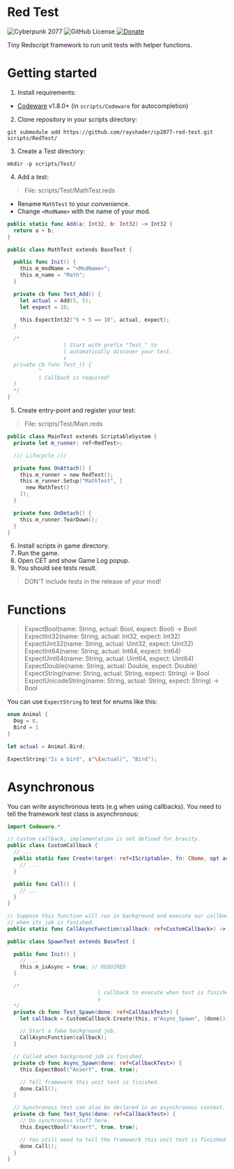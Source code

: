 # Red Test
![Cyberpunk 2077](https://img.shields.io/badge/Cyberpunk%202077-v2.12-blue)
![GitHub License](https://img.shields.io/github/license/rayshader/cp2077-red-test)
[![Donate](https://img.shields.io/badge/donate-buy%20me%20a%20coffee-yellow)](https://www.buymeacoffee.com/lpfreelance)

Tiny Redscript framework to run unit tests with helper functions.

# Getting started

1. Install requirements:
  - [Codeware] v1.8.0+ (in `scripts/Codeware` for autocompletion)

2. Clone repository in your scripts directory:

```shell
git submodule add https://github.com/rayshader/cp2077-red-test.git scripts/RedTest/
```

3. Create a Test directory:

```shell
mkdir -p scripts/Test/
```

4. Add a test:

> File: scripts/Test/MathTest.reds

- Rename `MathTest` to your convenience.
- Change `<ModName>` with the name of your mod.

```swift
public static func Add(a: Int32, b: Int32) -> Int32 {
  return a + b;
}

public class MathTest extends BaseTest {

  public func Init() {
    this.m_modName = "<ModName>";
    this.m_name = "Math";
  }

  private cb func Test_Add() {
    let actual = Add(5, 5);
    let expect = 10;

    this.ExpectInt32("5 + 5 == 10", actual, expect);
  }

  /*
                  | Start with prefix "Test_" to
                  | automatically discover your test.
                  v
  private cb func Test_() {
          ^
          | Callback is required!
  }
  */
}
```

5. Create entry-point and register your test:

> File: scripts/Test/Main.reds

```swift
public class MainTest extends ScriptableSystem {
  private let m_runner: ref<RedTest>;

  /// Lifecycle ///

  private func OnAttach() {
    this.m_runner = new RedTest();
    this.m_runner.Setup("MathTest", [
      new MathTest()
    ]);
  }

  private func OnDetach() {
    this.m_runner.TearDown();
  }
}
```

6. Install scripts in game directory.
7. Run the game.
8. Open CET and show Game Log popup.
9. You should see tests result.

> DON'T include tests in the release of your mod!

# Functions

> ExpectBool(name: String, actual: Bool, expect: Bool) -> Bool  
> ExpectInt32(name: String, actual: Int32, expect: Int32)  
> ExpectUint32(name: String, actual: Uint32, expect: Uint32)  
> ExpectInt64(name: String, actual: Int64, expect: Int64)  
> ExpectUint64(name: String, actual: Uint64, expect: Uint64)  
> ExpectDouble(name: String, actual: Double, expect: Double)  
> ExpectString(name: String, actual: String, expect: String) -> Bool 
> ExpectUnicodeString(name: String, actual: String, expect: String) -> Bool

You can use `ExpectString` to test for enums like this:

```swift
enum Animal {
  Dog = 0,
  Bird = 1
}

let actual = Animal.Bird;

ExpectString("Is a bird", s"\(actual)", "Bird");
```

# Asynchronous

You can write asynchronous tests (e.g when using callbacks). You need to tell 
the framework test class is asynchronous:

```swift
import Codeware.*

// Custom callback, implementation is not defined for brevity.
public class CustomCallback {
  // ...
  public static func Create(target: ref<IScriptable>, fn: CName, opt args: array<Variant>) -> ref<CustomCallback> {
    // ...
  }

  public func Call() {
    // ...
  }
}

// Suppose this function will run in background and execute our callback
// when its job is finished.
public static func CallAsyncFunction(callback: ref<CustomCallback>) -> Void;

public class SpawnTest extends BaseTest {

  public func Init() {
    // ...
    this.m_isAsync = true; // REQUIRED
  }

  /*
                             | callback to execute when test is finished.
                             v
  */
  private cb func Test_Spawn(done: ref<CallbackTest>) {
    let callback = CustomCallback.Create(this, n"Async_Spawn", [done]);

    // Start a fake background job.
    CallAsyncFunction(callback);
  }

  // Called when background job is finished.
  private cb func Async_Spawn(done: ref<CallbackTest>) {
    this.ExpectBool("Assert", true, true);

    // Tell framework this unit test is finished.
    done.Call();
  }

  // Synchronous test can also be declared in an asynchronous context.
  private cb func Test_Sync(done: ref<CallbackTest>) {
    // Do synchronous stuff here.
    this.ExpectBool("Assert", true, true);

    // You still need to tell the framework this unit test is finished.
    done.Call();
  }
}
``` 

<!-- Table of links -->
[Codeware]: https://github.com/psiberx/cp2077-codeware